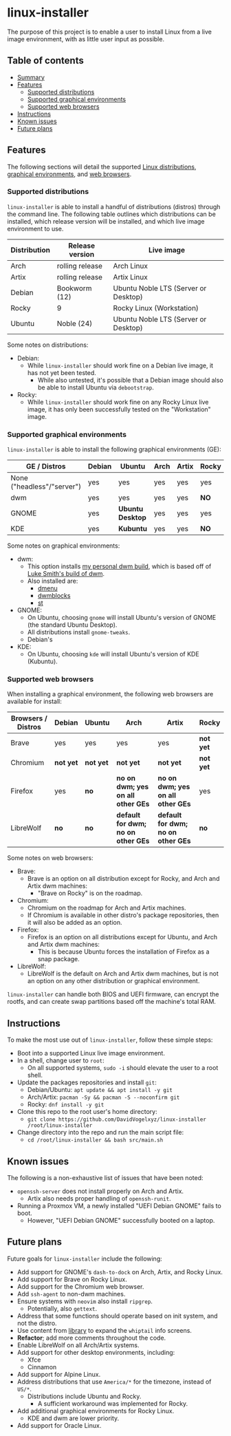 # linux-installer

The purpose of this project is to enable a user to install Linux from a live image environment, with as little user input as possible.

## Table of contents

- [Summary](#linux-installer)
- [Features](#features)
    - [Supported distributions](#supported-distributions)
    - [Supported graphical environments](#supported-graphical-environments)
    - [Supported web browsers](#supported-web-browsers)
- [Instructions](#instructions)
- [Known issues](#known-issues)
- [Future plans](#future-plans)

## Features

The following sections will detail the supported [Linux distributions](#supported-distributions), [graphical environments](#supported-graphical-environments), and [web browsers](#supported-web-browsers).

### Supported distributions

`linux-installer` is able to install a handful of distributions (distros) through the command line. The following table outlines which distributions can be installed, which release version will be installed, and which live image environment to use.

| Distribution | Release version | Live image                           |
| ---          | ---             | ---                                  |
| Arch         | rolling release | Arch Linux                           |
| Artix        | rolling release | Artix Linux                          |
| Debian       | Bookworm (12)   | Ubuntu Noble LTS (Server or Desktop) |
| Rocky        | 9               | Rocky Linux (Workstation)            |
| Ubuntu       | Noble (24)      | Ubuntu Noble LTS (Server or Desktop) |

Some notes on distributions:

- Debian:
    - While `linux-installer` should work fine on a Debian live image, it has not yet been tested.
        - While also untested, it's possible that a Debian image should also be able to install Ubuntu via `debootstrap`.
- Rocky:
    - While `linux-installer` should work fine on any Rocky Linux live image, it has only been successfully tested on the "Workstation" image.

### Supported graphical environments

`linux-installer` is able to install the following graphical environments (GE):

| GE / Distros               | Debian | Ubuntu             | Arch | Artix | Rocky  |
| ---                        | ---    | ---                | ---  | ---   | ---    |
| None ("headless"/"server") | yes    | yes                | yes  | yes   | yes    |
| dwm                        | yes    | yes                | yes  | yes   | **NO** |
| GNOME                      | yes    | **Ubuntu Desktop** | yes  | yes   | yes    |
| KDE                        | yes    | **Kubuntu**        | yes  | yes   | **NO** |

Some notes on graphical environments:

- dwm:
    - This option installs [my personal dwm build](https://github.com/DavidVogelxyz/dwm), which is based off of [Luke Smith's build of dwm](https://github.com/LukeSmithxyz/dwm).
    - Also installed are:
        - [dmenu](https://github.com/DavidVogelxyz/dmenu)
        - [dwmblocks](https://github.com/DavidVogelxyz/dwmblocks)
        - [st](https://github.com/DavidVogelxyz/st)
- GNOME:
    - On Ubuntu, choosing `gnome` will install Ubuntu's version of GNOME (the standard Ubuntu Desktop).
    - All distributions install `gnome-tweaks`.
    - Debian's
- KDE:
    - On Ubuntu, choosing `kde` will install Ubuntu's version of KDE (Kubuntu).

### Supported web browsers

When installing a graphical environment, the following web browsers are available for install:

| Browsers / Distros | Debian      | Ubuntu      | Arch                                 | Artix                                | Rocky       |
| ---                | ---         | ---         | ---                                  | ---                                  | ---         |
| Brave              | yes         | yes         | yes                                  | yes                                  | **not yet** |
| Chromium           | **not yet** | **not yet** | **not yet**                          | **not yet**                          | **not yet** |
| Firefox            | yes         | **no**      | **no on dwm; yes on all other GEs**  | **no on dwm; yes on all other GEs**  | yes         |
| LibreWolf          | **no**      | **no**      | **default for dwm; no on other GEs** | **default for dwm; no on other GEs** | **no**      |

Some notes on web browsers:

- Brave:
    - Brave is an option on all distribution except for Rocky, and Arch and Artix dwm machines:
        - "Brave on Rocky" is on the roadmap.
- Chromium:
    - Chromium on the roadmap for Arch and Artix machines.
    - If Chromium is available in other distro's package repositories, then it will also be added as an option.
- Firefox:
    - Firefox is an option on all distributions except for Ubuntu, and Arch and Artix dwm machines:
        - This is because Ubuntu forces the installation of Firefox as a snap package.
- LibreWolf:
    - LibreWolf is the default on Arch and Artix dwm machines, but is not an option on any other distribution or graphical environment.

`linux-installer` can handle both BIOS and UEFI firmware, can encrypt the rootfs, and can create swap partitions based off the machine's total RAM.

## Instructions

To make the most use out of `linux-installer`, follow these simple steps:

- Boot into a supported Linux live image environment.
- In a shell, change user to `root`:
    - On all supported systems, `sudo -i` should elevate the user to a root shell.
- Update the packages repositories and install `git`:
    - Debian/Ubuntu: `apt update && apt install -y git`
    - Arch/Artix: `pacman -Sy && pacman -S --noconfirm git`
    - Rocky: `dnf install -y git`
- Clone this repo to the root user's home directory:
    - `git clone https://github.com/DavidVogelxyz/linux-installer /root/linux-installer`
- Change directory into the repo and run the main script file:
    - `cd /root/linux-installer && bash src/main.sh`

## Known issues

The following is a non-exhaustive list of issues that have been noted:

- `openssh-server` does not install properly on Arch and Artix.
    - Artix also needs proper handling of `openssh-runit`.
- Running a Proxmox VM, a newly installed "UEFI Debian GNOME" fails to boot.
    - However, "UEFI Debian GNOME" successfully booted on a laptop.

## Future plans

Future goals for `linux-installer` include the following:

- Add support for GNOME's `dash-to-dock` on Arch, Artix, and Rocky Linux.
- Add support for Brave on Rocky Linux.
- Add support for the Chromium web browser.
- Add `ssh-agent` to non-dwm machines.
- Ensure systems with `neovim` also install `ripgrep`.
    - Potentially, also `gettext`.
- Address that some functions should operate based on init system, and not the distro.
- Use content from [library](https://github.com/DavidVogelxyz/library) to expand the `whiptail` info screens.
- **Refactor**; add more comments throughout the code.
- Enable LibreWolf on all Arch/Artix systems.
- Add support for other desktop environments, including:
    - Xfce
    - Cinnamon
- Add support for Alpine Linux.
- Address distributions that use `America/*` for the timezone, instead of `US/*`.
    - Distributions include Ubuntu and Rocky.
        - A sufficient workaround was implemented for Rocky.
- Add additional graphical environments for Rocky Linux.
    - KDE and dwm are lower priority.
- Add support for Oracle Linux.

